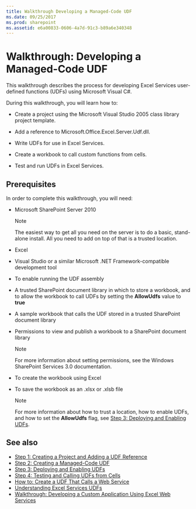 ```yaml
---
title: Walkthrough Developing a Managed-Code UDF
ms.date: 09/25/2017
ms.prod: sharepoint
ms.assetid: e6a00833-0606-4a7d-91c3-b89a6e340348
---
```



# Walkthrough: Developing a Managed-Code UDF

This walkthrough describes the process for developing Excel Services user-defined functions (UDFs) using Microsoft Visual C#.

During this walkthrough, you will learn how to:
- Create a project using the Microsoft Visual Studio 2005 class library project template.
    
  
- Add a reference to Microsoft.Office.Excel.Server.Udf.dll.
    
  
- Write UDFs for use in Excel Services.
    
  
- Create a workbook to call custom functions from cells.
    
  
- Test and run UDFs in Excel Services.
    
  

## Prerequisites

In order to complete this walkthrough, you will need: 
  
    
    

- Microsoft SharePoint Server 2010 
    
    > [!NOTE] 
    > The easiest way to get all you need on the server is to do a basic, stand-alone install. All you need to add on top of that is a trusted location. 

- Excel
    
  
- Visual Studio or a similar Microsoft .NET Framework-compatible development tool
    
  
- To enable running the UDF assembly
    
  
- A trusted SharePoint document library in which to store a workbook, and to allow the workbook to call UDFs by setting the **AllowUdfs** value to **true**
    
  
- A sample workbook that calls the UDF stored in a trusted SharePoint document library
    
  
- Permissions to view and publish a workbook to a SharePoint document library
    
    > [!NOTE] 
    > For more information about setting permissions, see the Windows SharePoint Services 3.0 documentation. 

- To create the workbook using Excel
    
  
- To save the workbook as an .xlsx or .xlsb file
    
    > [!NOTE] 
    > For more information about how to trust a location, how to enable UDFs, and how to set the **AllowUdfs** flag, see [Step 3: Deploying and Enabling UDFs](step-3-deploying-and-enabling-udfs.md). 

## See also

- [Step 1: Creating a Project and Adding a UDF Reference](step-1-creating-a-project-and-adding-a-udf-reference.md)
- [Step 2: Creating a Managed-Code UDF](step-2-creating-a-managed-code-udf.md)
- [Step 3: Deploying and Enabling UDFs](step-3-deploying-and-enabling-udfs.md)
- [Step 4: Testing and Calling UDFs from Cells](step-4-testing-and-calling-udfs-from-cells.md)
- [How to: Create a UDF That Calls a Web Service](how-to-create-a-udf-that-calls-a-web-service.md)
- [Understanding Excel Services UDFs](understanding-excel-services-udfs.md)
- [Walkthrough: Developing a Custom Application Using Excel Web Services](walkthrough-developing-a-custom-application-using-excel-web-services.md)
